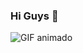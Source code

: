 ### Hi Guys 👋


![GIF animado](https://experienciajoven.com/wp-content/uploads/2023/01/programacion_gamer_001.gif)

